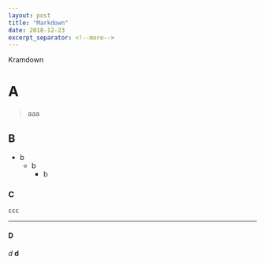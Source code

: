 ```yaml
---
layout: post
title: "Markdown"
date: 2018-12-23
excerpt_separator: <!--more-->
---
```


<!--more-->
Kramdown

# A
> aaa

## B
- b
    - b
        - b

### C

```
ccc
```

---

#### D
*d*
**d**